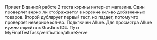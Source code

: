 Привет 
В данной работе 2 теста корины интернет магазина.
Один проверяет верно ли отображается в корзине кол-во добавленных товаров. 
Второй дублирует первый тест, но падает, потому что проверяет неверное кол-во.
Подключен Allure. Для просмотра Allure нужно перейти в Gradle в IDE. Путь MyFinalTestTask/verification/allureServe
